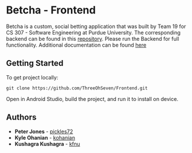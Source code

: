 # Betcha - Frontend

Betcha is a custom, social betting application that was built by Team 19 for CS 307 - Software Engineering at Purdue University. The corresponding backend can be found in this [repository](https://github.com/ThreeOhSeven/Backend). Please run the Backend for full functionality. Additional documentation can be found [here](https://github.com/ThreeOhSeven/Documents)

## Getting Started

To get project locally:
```
git clone https://github.com/ThreeOhSeven/Frontend.git
```

Open in Android Studio, build the project, and run it to install on device.

## Authors

* **Peter Jones** - [pickles72](https://github.com/pickles72)
* **Kyle Ohanian** - [kohanian](https://github.com/kohanian)
* **Kushagra Kushagra** - [kfnu](https://github.com/kfnu)
